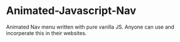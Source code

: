 # Animated-Javascript-Nav
Animated Nav menu written with pure vanilla JS. Anyone can use and incorperate this in their websites.
